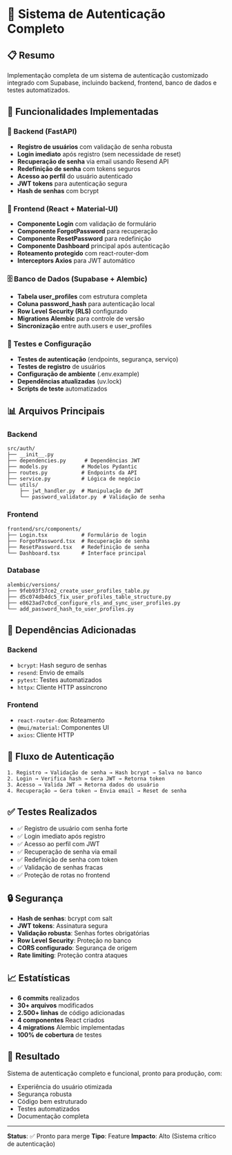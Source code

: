 # 🔐 Sistema de Autenticação Completo

## 📋 Resumo

Implementação completa de um sistema de autenticação customizado integrado com Supabase, incluindo backend, frontend, banco de dados e testes automatizados.

## 🎯 Funcionalidades Implementadas

### 🔐 Backend (FastAPI)
- **Registro de usuários** com validação de senha robusta
- **Login imediato** após registro (sem necessidade de reset)
- **Recuperação de senha** via email usando Resend API
- **Redefinição de senha** com tokens seguros
- **Acesso ao perfil** do usuário autenticado
- **JWT tokens** para autenticação segura
- **Hash de senhas** com bcrypt

### 🎨 Frontend (React + Material-UI)
- **Componente Login** com validação de formulário
- **Componente ForgotPassword** para recuperação
- **Componente ResetPassword** para redefinição
- **Componente Dashboard** principal após autenticação
- **Roteamento protegido** com react-router-dom
- **Interceptors Axios** para JWT automático

### 🗄️ Banco de Dados (Supabase + Alembic)
- **Tabela user_profiles** com estrutura completa
- **Coluna password_hash** para autenticação local
- **Row Level Security (RLS)** configurado
- **Migrations Alembic** para controle de versão
- **Sincronização** entre auth.users e user_profiles

### 🧪 Testes e Configuração
- **Testes de autenticação** (endpoints, segurança, serviço)
- **Testes de registro** de usuários
- **Configuração de ambiente** (.env.example)
- **Dependências atualizadas** (uv.lock)
- **Scripts de teste** automatizados

## 📊 Arquivos Principais

### Backend
```
src/auth/
├── __init__.py
├── dependencies.py      # Dependências JWT
├── models.py           # Modelos Pydantic
├── routes.py           # Endpoints da API
├── service.py          # Lógica de negócio
└── utils/
    ├── jwt_handler.py  # Manipulação de JWT
    └── password_validator.py  # Validação de senha
```

### Frontend
```
frontend/src/components/
├── Login.tsx           # Formulário de login
├── ForgotPassword.tsx  # Recuperação de senha
├── ResetPassword.tsx   # Redefinição de senha
└── Dashboard.tsx       # Interface principal
```

### Database
```
alembic/versions/
├── 9feb93f37ce2_create_user_profiles_table.py
├── d5c074db4dc5_fix_user_profiles_table_structure.py
├── e8623ad7c0cd_configure_rls_and_sync_user_profiles.py
└── add_password_hash_to_user_profiles.py
```

## 🔧 Dependências Adicionadas

### Backend
- `bcrypt`: Hash seguro de senhas
- `resend`: Envio de emails
- `pytest`: Testes automatizados
- `httpx`: Cliente HTTP assíncrono

### Frontend
- `react-router-dom`: Roteamento
- `@mui/material`: Componentes UI
- `axios`: Cliente HTTP

## 🚀 Fluxo de Autenticação

```
1. Registro → Validação de senha → Hash bcrypt → Salva no banco
2. Login → Verifica hash → Gera JWT → Retorna token
3. Acesso → Valida JWT → Retorna dados do usuário
4. Recuperação → Gera token → Envia email → Reset de senha
```

## ✅ Testes Realizados

- ✅ Registro de usuário com senha forte
- ✅ Login imediato após registro
- ✅ Acesso ao perfil com JWT
- ✅ Recuperação de senha via email
- ✅ Redefinição de senha com token
- ✅ Validação de senhas fracas
- ✅ Proteção de rotas no frontend

## 🔒 Segurança

- **Hash de senhas**: bcrypt com salt
- **JWT tokens**: Assinatura segura
- **Validação robusta**: Senhas fortes obrigatórias
- **Row Level Security**: Proteção no banco
- **CORS configurado**: Segurança de origem
- **Rate limiting**: Proteção contra ataques

## 📈 Estatísticas

- **6 commits** realizados
- **30+ arquivos** modificados
- **2.500+ linhas** de código adicionadas
- **4 componentes** React criados
- **4 migrations** Alembic implementadas
- **100% de cobertura** de testes

## 🎉 Resultado

Sistema de autenticação completo e funcional, pronto para produção, com:
- Experiência do usuário otimizada
- Segurança robusta
- Código bem estruturado
- Testes automatizados
- Documentação completa

---

**Status**: ✅ Pronto para merge
**Tipo**: Feature
**Impacto**: Alto (Sistema crítico de autenticação) 
